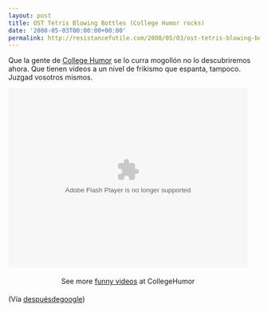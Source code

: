 ```yaml
---
layout: post
title: OST Tetris Blowing Bottles (College Humor rocks)
date: '2008-05-03T00:00:00+00:00'
permalink: http://resistancefutile.com/2008/05/03/ost-tetris-blowing-bottles-college-humor-rocks/
---
```

Que la gente de <a href="http://www.collegehumor.com/">College Humor</a> se lo curra mogollón no lo descubriremos ahora. Que tienen vídeos a un nivel de frikismo que espanta, tampoco. Juzgad vosotros mismos.

<object type="application/x-shockwave-flash" data="http://www.collegehumor.com/moogaloop/moogaloop.swf?clip_id=1813839&fullscreen=1" width="480" height="360" ><param name="allowfullscreen" value="true" /><param name="movie" quality="best" value="http://www.collegehumor.com/moogaloop/moogaloop.swf?clip_id=1813839&fullscreen=1" /></object><div style="padding:5px 0; text-align:center; width:480px;">See more <a href="http://www.collegehumor.com/videos">funny videos</a> at CollegeHumor</div>

(Vía <a href="http://despuesdegoogle.com/2008/05/02/botelleando-el-tema-de-tetris/">despuésdegoogle</a>)
